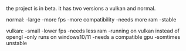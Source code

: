 the project is in beta.
it has two versions a vulkan and normal.

normal:
  -large
  -more fps
  -more compatibility
  -needs more ram
  -stable
  
vulkan:
  -small
  -lower fps
  -needs less ram
  -running on vulkan instead of opengl
  -only runs on windows10/11
  -needs a compatible gpu
  -somtimes unstable
